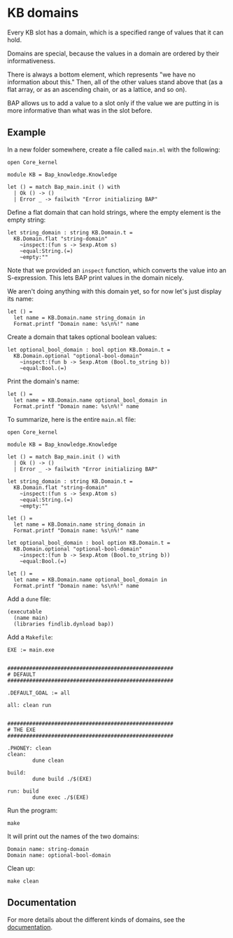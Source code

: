 # KB domains

Every KB slot has a domain, which is a specified range of values that it can hold.

Domains are special, because the values in a domain are ordered by their informativeness.

There is always a bottom element, which represents "we have no information about this." Then, all of the other values stand above that (as a flat array, or as an ascending chain, or as a lattice, and so on).

BAP allows us to add a value to a slot only if the value we are putting in is more informative than what was in the slot before.


## Example

In a new folder somewhere, create a file called `main.ml` with the following:

```
open Core_kernel

module KB = Bap_knowledge.Knowledge

let () = match Bap_main.init () with
  | Ok () -> ()
  | Error _ -> failwith "Error initializing BAP"
```

Define a flat domain that can hold strings, where the empty element is the empty string:

```
let string_domain : string KB.Domain.t =
  KB.Domain.flat "string-domain"
    ~inspect:(fun s -> Sexp.Atom s)
    ~equal:String.(=)
    ~empty:""
```

Note that we provided an `inspect` function, which converts the value into an S-expression. This lets BAP print values in the domain nicely.

We aren't doing anything with this domain yet, so for now let's just display its name:

```
let () =
  let name = KB.Domain.name string_domain in
  Format.printf "Domain name: %s\n%!" name
```

Create a domain that takes optional boolean values:

```
let optional_bool_domain : bool option KB.Domain.t =
  KB.Domain.optional "optional-bool-domain"
    ~inspect:(fun b -> Sexp.Atom (Bool.to_string b))
    ~equal:Bool.(=)
```

Print the domain's name:

```
let () =
  let name = KB.Domain.name optional_bool_domain in
  Format.printf "Domain name: %s\n%!" name
```

To summarize, here is the entire `main.ml` file:

```
open Core_kernel

module KB = Bap_knowledge.Knowledge

let () = match Bap_main.init () with
  | Ok () -> ()
  | Error _ -> failwith "Error initializing BAP"

let string_domain : string KB.Domain.t =
  KB.Domain.flat "string-domain"
    ~inspect:(fun s -> Sexp.Atom s)
    ~equal:String.(=)
    ~empty:""

let () =
  let name = KB.Domain.name string_domain in
  Format.printf "Domain name: %s\n%!" name

let optional_bool_domain : bool option KB.Domain.t =
  KB.Domain.optional "optional-bool-domain"
    ~inspect:(fun b -> Sexp.Atom (Bool.to_string b))
    ~equal:Bool.(=)

let () =
  let name = KB.Domain.name optional_bool_domain in
  Format.printf "Domain name: %s\n%!" name
```

Add a `dune` file:

```
(executable
  (name main)
  (libraries findlib.dynload bap))
```

Add a `Makefile`:

```
EXE := main.exe


#####################################################
# DEFAULT
#####################################################

.DEFAULT_GOAL := all

all: clean run


#####################################################
# THE EXE
#####################################################

.PHONEY: clean
clean:
        dune clean

build:
        dune build ./$(EXE)

run: build
        dune exec ./$(EXE)
```

Run the program:

```
make
```

It will print out the names of the two domains:

```
Domain name: string-domain
Domain name: optional-bool-domain
```

Clean up:

```
make clean
```

## Documentation

For more details about the different kinds of domains, see the [documentation](https://binaryanalysisplatform.github.io/bap/api/master/bap-knowledge/Bap_knowledge/Knowledge/Domain/index.html).
